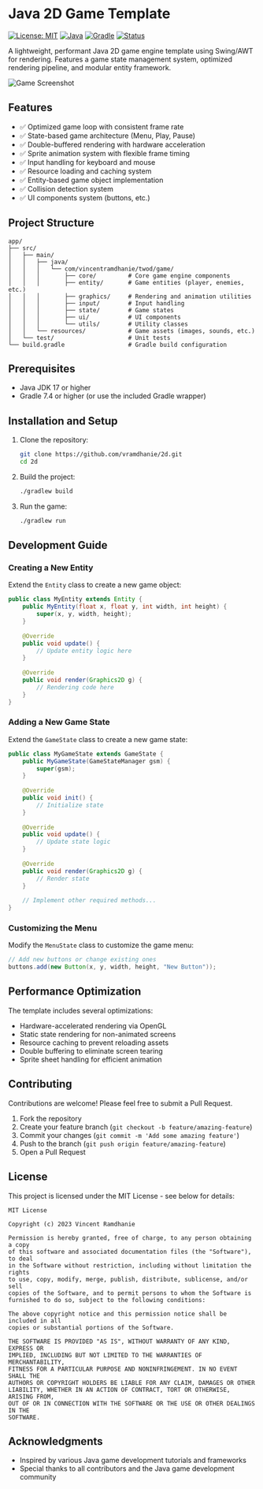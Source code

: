 # Java 2D Game Template

[![License: MIT](https://img.shields.io/badge/License-MIT-yellow.svg)](https://opensource.org/licenses/MIT)
[![Java](https://img.shields.io/badge/Java-17%2B-orange)](https://www.oracle.com/java/technologies/javase/jdk17-archive-downloads.html)
[![Gradle](https://img.shields.io/badge/Gradle-7.4%2B-blue)](https://gradle.org/)
[![Status](https://img.shields.io/badge/Status-Development-green)](https://github.com/your-username/2d)

A lightweight, performant Java 2D game engine template using Swing/AWT for rendering. Features a game state management system, optimized rendering pipeline, and modular entity framework.

![Game Screenshot](docs/screenshots/screenshot.png)

## Features

- ✅ Optimized game loop with consistent frame rate
- ✅ State-based game architecture (Menu, Play, Pause)
- ✅ Double-buffered rendering with hardware acceleration
- ✅ Sprite animation system with flexible frame timing
- ✅ Input handling for keyboard and mouse
- ✅ Resource loading and caching system
- ✅ Entity-based game object implementation
- ✅ Collision detection system
- ✅ UI components system (buttons, etc.)

## Project Structure

```
app/
├── src/
│   ├── main/
│   │   ├── java/
│   │   │   └── com/vincentramdhanie/twod/game/
│   │   │       ├── core/         # Core game engine components
│   │   │       ├── entity/       # Game entities (player, enemies, etc.)
│   │   │       ├── graphics/     # Rendering and animation utilities
│   │   │       ├── input/        # Input handling
│   │   │       ├── state/        # Game states
│   │   │       ├── ui/           # UI components
│   │   │       └── utils/        # Utility classes
│   │   └── resources/            # Game assets (images, sounds, etc.)
│   └── test/                     # Unit tests
└── build.gradle                  # Gradle build configuration
```

## Prerequisites

- Java JDK 17 or higher
- Gradle 7.4 or higher (or use the included Gradle wrapper)

## Installation and Setup

1. Clone the repository:
   ```bash
   git clone https://github.com/vramdhanie/2d.git
   cd 2d
   ```

2. Build the project:
   ```bash
   ./gradlew build
   ```

3. Run the game:
   ```bash
   ./gradlew run
   ```

## Development Guide

### Creating a New Entity

Extend the `Entity` class to create a new game object:

```java
public class MyEntity extends Entity {
    public MyEntity(float x, float y, int width, int height) {
        super(x, y, width, height);
    }
    
    @Override
    public void update() {
        // Update entity logic here
    }
    
    @Override
    public void render(Graphics2D g) {
        // Rendering code here
    }
}
```

### Adding a New Game State

Extend the `GameState` class to create a new game state:

```java
public class MyGameState extends GameState {
    public MyGameState(GameStateManager gsm) {
        super(gsm);
    }
    
    @Override
    public void init() {
        // Initialize state
    }
    
    @Override
    public void update() {
        // Update state logic
    }
    
    @Override
    public void render(Graphics2D g) {
        // Render state
    }
    
    // Implement other required methods...
}
```

### Customizing the Menu

Modify the `MenuState` class to customize the game menu:

```java
// Add new buttons or change existing ones
buttons.add(new Button(x, y, width, height, "New Button"));
```

## Performance Optimization

The template includes several optimizations:

- Hardware-accelerated rendering via OpenGL
- Static state rendering for non-animated screens
- Resource caching to prevent reloading assets
- Double buffering to eliminate screen tearing
- Sprite sheet handling for efficient animation

## Contributing

Contributions are welcome! Please feel free to submit a Pull Request.

1. Fork the repository
2. Create your feature branch (`git checkout -b feature/amazing-feature`)
3. Commit your changes (`git commit -m 'Add some amazing feature'`)
4. Push to the branch (`git push origin feature/amazing-feature`)
5. Open a Pull Request

## License

This project is licensed under the MIT License - see below for details:

```
MIT License

Copyright (c) 2023 Vincent Ramdhanie

Permission is hereby granted, free of charge, to any person obtaining a copy
of this software and associated documentation files (the "Software"), to deal
in the Software without restriction, including without limitation the rights
to use, copy, modify, merge, publish, distribute, sublicense, and/or sell
copies of the Software, and to permit persons to whom the Software is
furnished to do so, subject to the following conditions:

The above copyright notice and this permission notice shall be included in all
copies or substantial portions of the Software.

THE SOFTWARE IS PROVIDED "AS IS", WITHOUT WARRANTY OF ANY KIND, EXPRESS OR
IMPLIED, INCLUDING BUT NOT LIMITED TO THE WARRANTIES OF MERCHANTABILITY,
FITNESS FOR A PARTICULAR PURPOSE AND NONINFRINGEMENT. IN NO EVENT SHALL THE
AUTHORS OR COPYRIGHT HOLDERS BE LIABLE FOR ANY CLAIM, DAMAGES OR OTHER
LIABILITY, WHETHER IN AN ACTION OF CONTRACT, TORT OR OTHERWISE, ARISING FROM,
OUT OF OR IN CONNECTION WITH THE SOFTWARE OR THE USE OR OTHER DEALINGS IN THE
SOFTWARE.
```

## Acknowledgments

- Inspired by various Java game development tutorials and frameworks
- Special thanks to all contributors and the Java game development community 